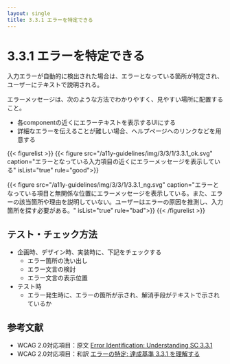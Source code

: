 ```yaml
---
layout: single
title: 3.3.1 エラーを特定できる
---
```


# 3.3.1 エラーを特定できる

入力エラーが自動的に検出された場合は、エラーとなっている箇所が特定され、ユーザーにテキストで説明される。

エラーメッセージは、次のような方法でわかりやすく、見やすい場所に配置すること。

- 各componentの近くにエラーテキストを表示するUIにする
- 詳細なエラーを伝えることが難しい場合、ヘルプページへのリンクなどを用意する

{{< figurelist >}}
  {{< figure
    src="/a11y-guidelines/img/3/3/1/3.3.1_ok.svg"
    caption="エラーとなっている入力項目の近くにエラーメッセージを表示している"
    isList="true"
    rule="good">}}

  {{< figure
    src="/a11y-guidelines/img/3/3/1/3.3.1_ng.svg"
    caption="エラーとなっている項目と無関係な位置にエラーメッセージを表示している。また、エラーの該当箇所や理由を説明していない。ユーザーはエラーの原因を推測し、入力箇所を探す必要がある。"
    isList="true"
    rule="bad">}}
{{< /figurelist >}}

## テスト・チェック方法

- 企画時、デザイン時、実装時に、下記をチェックする
  - エラー箇所の洗い出し
  - エラー文言の検討
  - エラー文言の表示位置
- テスト時
  - エラー発生時に、エラーの箇所が示され、解消手段がテキストで示されているか

## 参考文献

- WCAG 2.0対応項目：原文 [Error Identification:
Understanding SC 3.3.1](https://www.w3.org/TR/UNDERSTANDING-WCAG20/minimize-error-identified.html)
- WCAG 2.0対応項目：和訳 [エラーの特定:
達成基準 3.3.1 を理解する
](http://waic.jp/docs/UNDERSTANDING-WCAG20/minimize-error-identified.html)
